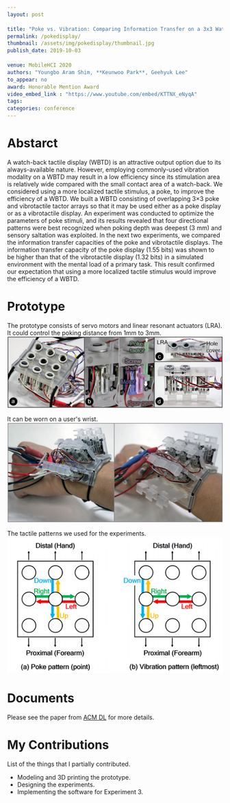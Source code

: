 ```yaml
---
layout: post

title: "Poke vs. Vibration: Comparing Information Transfer on a 3x3 Watch-back Tactile Display"
permalink: /pokedisplay/
thumbnail: /assets/img/pokedisplay/thumbnail.jpg
publish_date: 2019-10-03

venue: MobileHCI 2020
authors: "Youngbo Aram Shim, **Keunwoo Park**, Geehyuk Lee"
to_appear: no
award: Honorable Mention Award
video_embed_link : "https://www.youtube.com/embed/KTTNX_eNyqA"
tags:
categories: conference
---
```

# Abstarct
A watch-back tactile display (WBTD) is an attractive output option due to its always-available nature. However, employing commonly-used vibration modality on a WBTD may result in a low efficiency since its stimulation area is relatively wide compared with the small contact area of a watch-back. We considered using a more localized tactile stimulus, a poke, to improve the efficiency of a WBTD. We built a WBTD consisting of overlapping 3×3 poke and vibrotactile tactor arrays so that it may be used either as a poke display or as a vibrotactile display. An experiment was conducted to optimize the parameters of poke stimuli, and its results revealed that four directional patterns were best recognized when poking depth was deepest (3 mm) and sensory saltation was exploited. In the next two experiments, we compared the information transfer capacities of the poke and vibrotactile displays. The information transfer capacity of the poke display (1.55 bits) was shown to be higher than that of the vibrotactile display (1.32 bits) in a simulated environment with the mental load of a primary task. This result confirmed our expectation that using a more localized tactile stimulus would improve the efficiency of a WBTD.

# Prototype
The prototype consists of servo motors and linear resonant actuators (LRA). It could control the poking distance from 1mm to 3mm.
![hardware1](/assets/img/pokedisplay/hardware1.png)

It can be worn on a user's wrist.
![hardware on wrist](/assets/img/pokedisplay/hardware2.png)

The tactile patterns we used for the experiments.
![hardware on wrist](/assets/img/pokedisplay/pattern.png)

# Documents
Please see the paper from [ACM DL](https://doi.org/10.1145/3338286.3340134) for more details.

# My Contributions

List of the things that I partially contributed.

- Modeling and 3D printing the prototype.
- Designing the experiments.
- Implementing the software for Experiment 3.

